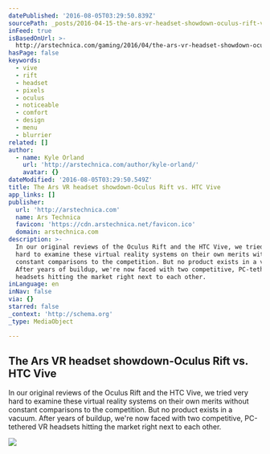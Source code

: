 ```yaml
---
datePublished: '2016-08-05T03:29:50.839Z'
sourcePath: _posts/2016-04-15-the-ars-vr-headset-showdown-oculus-rift-vs-htc-vive.md
inFeed: true
isBasedOnUrl: >-
  http://arstechnica.com/gaming/2016/04/the-ars-vr-headset-showdown-oculus-rift-vs-htc-vive/
hasPage: false
keywords:
  - vive
  - rift
  - headset
  - pixels
  - oculus
  - noticeable
  - comfort
  - design
  - menu
  - blurrier
related: []
author:
  - name: Kyle Orland
    url: 'http://arstechnica.com/author/kyle-orland/'
    avatar: {}
dateModified: '2016-08-05T03:29:50.549Z'
title: The Ars VR headset showdown-Oculus Rift vs. HTC Vive
app_links: []
publisher:
  url: 'http://arstechnica.com'
  name: Ars Technica
  favicon: 'https://cdn.arstechnica.net/favicon.ico'
  domain: arstechnica.com
description: >-
  In our original reviews of the Oculus Rift and the HTC Vive, we tried very
  hard to examine these virtual reality systems on their own merits without
  constant comparisons to the competition. But no product exists in a vacuum.
  After years of buildup, we're now faced with two competitive, PC-tethered VR
  headsets hitting the market right next to each other.
inLanguage: en
inNav: false
via: {}
starred: false
_context: 'http://schema.org'
_type: MediaObject

---
```

<article style=""><h1>The Ars VR headset showdown-Oculus Rift vs. HTC Vive</h1><p>In our original reviews of the Oculus Rift and the HTC Vive, we tried very hard to examine these virtual reality systems on their own merits without constant comparisons to the competition. But no product exists in a vacuum. After years of buildup, we're now faced with two competitive, PC-tethered VR headsets hitting the market right next to each other.</p><img src="http://cdn.arstechnica.net/wp-content/uploads/2016/04/viveplatform2-980x1089.jpg" /></article>